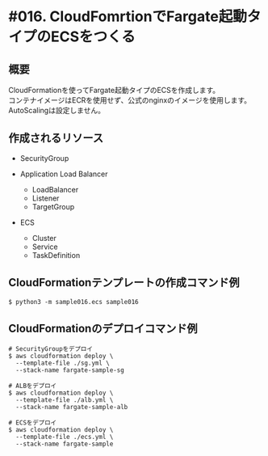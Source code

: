 # #016. CloudFomrtionでFargate起動タイプのECSをつくる
## 概要
CloudFormationを使ってFargate起動タイプのECSを作成します。  
コンテナイメージはECRを使用せず、公式のnginxのイメージを使用します。  
AutoScalingは設定しません。

## 作成されるリソース
- SecurityGroup

- Application Load Balancer
  - LoadBalancer
  - Listener
  - TargetGroup

- ECS
  - Cluster
  - Service
  - TaskDefinition

## CloudFormationテンプレートの作成コマンド例
```
$ python3 -m sample016.ecs sample016
```

## CloudFormationのデプロイコマンド例
```
# SecurityGroupをデプロイ
$ aws cloudformation deploy \
  --template-file ./sg.yml \
  --stack-name fargate-sample-sg

# ALBをデプロイ
$ aws cloudformation deploy \
  --template-file ./alb.yml \
  --stack-name fargate-sample-alb

# ECSをデプロイ
$ aws cloudformation deploy \
  --template-file ./ecs.yml \
  --stack-name fargate-sample
```